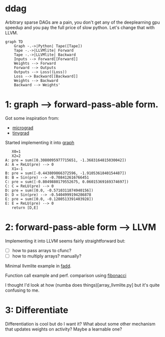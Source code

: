 # ddag

Arbitrary sparse DAGs are a pain, you don't get any of the deeplearning gpu speedup and you pay the full price of slow python. Let's change that with LLVM.

```mermaid
graph TD
    Graph -.->|Python| Tape([Tape])
    Tape -.->|LLVMlite| Forward
    Tape -.->|LLVMlite| Backward
    Inputs --> Forward[[Forward]]
    Weights --> Forward
    Forward --> Outputs
    Outputs --> Loss((Loss))
    Loss --> Backward[[Backward]]
    Weights --> Backward
    Backward --> Weights'
```
# 1: graph --> forward-pass-able form.

Got some inspiration from:
- [micrograd](https://github.com/karpathy/micrograd)
- [tinygrad](https://github.com/geohot/tinygrad)

Started implementing it into [graph](./graph2forward.py)

```
   X0=1
   X2=2
A: pre = sum([0.3080095977715651, -1.3683164815030042])
A: A = ReLU(pre) --> 0
   X1=-1
B: pre = sum([-0.443809866372596, -1.9105361840154487])
B: B = Sin(pre) --> -0.708412616766451
C: pre = sum([-0.8049880179552675, 0.06015369169374697])
C: C = ReLU(pre) --> 0
D: pre = sum([0.0, -0.5710311874940156])
D: D = Sin(pre) --> -0.5404999194286878
E: pre = sum([0.0, -0.1280513391403928])
E: E = ReLU(pre) --> 0
   return [D,E]
```

# 2: forward-pass-able form --> LLVM
Implementing it into LLVM seems fairly straightforward but:
- [ ] how to pass arrays to cfunc?
- [ ] how to multiply arrays? manually?

Minimal llvmlite example in [fadd](fadd_llvmlite.py).

Function call example and perf. comparison using [fibonacci](fib_llvmlite.py)

I thought I'd look at how (numba does things)[array_llvmlite.py] but it's quite confusing to me.

# 3: Differentiate

Differentiation is cool but do I want it? What about some other mechanism that updates weights on activity? Maybe a learnable one?
